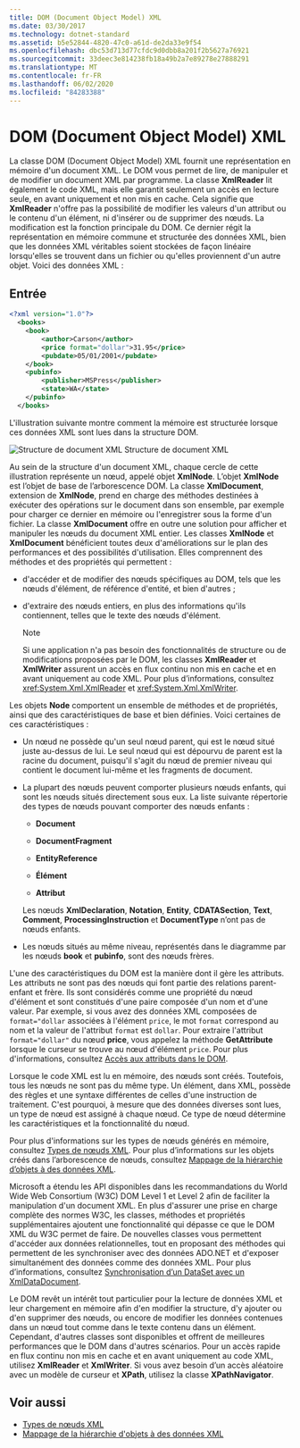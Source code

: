 ```yaml
---
title: DOM (Document Object Model) XML
ms.date: 03/30/2017
ms.technology: dotnet-standard
ms.assetid: b5e52844-4820-47c0-a61d-de2da33e9f54
ms.openlocfilehash: dbc53d713d77cfdc9d0dbb8a201f2b5627a76921
ms.sourcegitcommit: 33deec3e814238fb18a49b2a7e89278e27888291
ms.translationtype: MT
ms.contentlocale: fr-FR
ms.lasthandoff: 06/02/2020
ms.locfileid: "84283388"
---
```

# <a name="xml-document-object-model-dom"></a>DOM (Document Object Model) XML

La classe DOM (Document Object Model) XML fournit une représentation en mémoire d'un document XML. Le DOM vous permet de lire, de manipuler et de modifier un document XML par programme. La classe **XmlReader** lit également le code XML, mais elle garantit seulement un accès en lecture seule, en avant uniquement et non mis en cache. Cela signifie que **XmlReader** n'offre pas la possibilité de modifier les valeurs d'un attribut ou le contenu d'un élément, ni d'insérer ou de supprimer des nœuds. La modification est la fonction principale du DOM. Ce dernier régit la représentation en mémoire commune et structurée des données XML, bien que les données XML véritables soient stockées de façon linéaire lorsqu'elles se trouvent dans un fichier ou qu'elles proviennent d'un autre objet. Voici des données XML :

## <a name="input"></a>Entrée

```xml
<?xml version="1.0"?>
  <books>
    <book>
        <author>Carson</author>
        <price format="dollar">31.95</price>
        <pubdate>05/01/2001</pubdate>
    </book>
    <pubinfo>
        <publisher>MSPress</publisher>
        <state>WA</state>
    </pubinfo>
  </books>
```

L'illustration suivante montre comment la mémoire est structurée lorsque ces données XML sont lues dans la structure DOM.

![Structure de document XML](media/xml-to-domtree.gif "XML_To_DOMTree") Structure de document XML

Au sein de la structure d'un document XML, chaque cercle de cette illustration représente un nœud, appelé objet **XmlNode**. L’objet **XmlNode** est l’objet de base de l’arborescence DOM. La classe **XmlDocument**, extension de **XmlNode**, prend en charge des méthodes destinées à exécuter des opérations sur le document dans son ensemble, par exemple pour charger ce dernier en mémoire ou l'enregistrer sous la forme d'un fichier. La classe **XmlDocument** offre en outre une solution pour afficher et manipuler les nœuds du document XML entier. Les classes **XmlNode** et **XmlDocument** bénéficient toutes deux d'améliorations sur le plan des performances et des possibilités d'utilisation. Elles comprennent des méthodes et des propriétés qui permettent :

- d'accéder et de modifier des nœuds spécifiques au DOM, tels que les nœuds d'élément, de référence d'entité, et bien d'autres ;

- d'extraire des nœuds entiers, en plus des informations qu'ils contiennent, telles que le texte des nœuds d'élément.

  > [!NOTE]
  > Si une application n'a pas besoin des fonctionnalités de structure ou de modifications proposées par le DOM, les classes **XmlReader** et **XmlWriter** assurent un accès en flux continu non mis en cache et en avant uniquement au code XML. Pour plus d’informations, consultez <xref:System.Xml.XmlReader> et <xref:System.Xml.XmlWriter>.

Les objets **Node** comportent un ensemble de méthodes et de propriétés, ainsi que des caractéristiques de base et bien définies. Voici certaines de ces caractéristiques :

- Un nœud ne possède qu'un seul nœud parent, qui est le nœud situé juste au-dessus de lui. Le seul nœud qui est dépourvu de parent est la racine du document, puisqu'il s'agit du nœud de premier niveau qui contient le document lui-même et les fragments de document.

- La plupart des nœuds peuvent comporter plusieurs nœuds enfants, qui sont les nœuds situés directement sous eux. La liste suivante répertorie des types de nœuds pouvant comporter des nœuds enfants :

  - **Document**

  - **DocumentFragment**

  - **EntityReference**

  - **Élément**

  - **Attribut**

  Les nœuds **XmlDeclaration**, **Notation**, **Entity**, **CDATASection**, **Text**, **Comment**, **ProcessingInstruction** et **DocumentType** n’ont pas de nœuds enfants.

- Les nœuds situés au même niveau, représentés dans le diagramme par les nœuds **book** et **pubinfo**, sont des nœuds frères.

L'une des caractéristiques du DOM est la manière dont il gère les attributs. Les attributs ne sont pas des nœuds qui font partie des relations parent-enfant et frère. Ils sont considérés comme une propriété du nœud d'élément et sont constitués d'une paire composée d'un nom et d'une valeur. Par exemple, si vous avez des données XML composées de `format="dollar` associées à l'élément `price`, le mot `format` correspond au nom et la valeur de l'attribut `format` est `dollar`. Pour extraire l'attribut `format="dollar"` du nœud **price**, vous appelez la méthode **GetAttribute** lorsque le curseur se trouve au nœud d'élément `price`. Pour plus d'informations, consultez [Accès aux attributs dans le DOM](accessing-attributes-in-the-dom.md).

Lorsque le code XML est lu en mémoire, des nœuds sont créés. Toutefois, tous les nœuds ne sont pas du même type. Un élément, dans XML, possède des règles et une syntaxe différentes de celles d'une instruction de traitement. C'est pourquoi, à mesure que des données diverses sont lues, un type de nœud est assigné à chaque nœud. Ce type de nœud détermine les caractéristiques et la fonctionnalité du nœud.

Pour plus d'informations sur les types de nœuds générés en mémoire, consultez [Types de nœuds XML](types-of-xml-nodes.md). Pour plus d’informations sur les objets créés dans l’arborescence de nœuds, consultez [Mappage de la hiérarchie d’objets à des données XML](mapping-the-object-hierarchy-to-xml-data.md).

Microsoft a étendu les API disponibles dans les recommandations du World Wide Web Consortium (W3C) DOM Level 1 et Level 2 afin de faciliter la manipulation d'un document XML. En plus d'assurer une prise en charge complète des normes W3C, les classes, méthodes et propriétés supplémentaires ajoutent une fonctionnalité qui dépasse ce que le DOM XML du W3C permet de faire. De nouvelles classes vous permettent d'accéder aux données relationnelles, tout en proposant des méthodes qui permettent de les synchroniser avec des données ADO.NET et d'exposer simultanément des données comme des données XML. Pour plus d’informations, consultez [Synchronisation d’un DataSet avec un XmlDataDocument](../../../framework/data/adonet/dataset-datatable-dataview/dataset-and-xmldatadocument-synchronization.md).

Le DOM revêt un intérêt tout particulier pour la lecture de données XML et leur chargement en mémoire afin d'en modifier la structure, d'y ajouter ou d'en supprimer des nœuds, ou encore de modifier les données contenues dans un nœud tout comme dans le texte contenu dans un élément. Cependant, d'autres classes sont disponibles et offrent de meilleures performances que le DOM dans d'autres scénarios. Pour un accès rapide en flux continu non mis en cache et en avant uniquement au code XML, utilisez **XmlReader** et **XmlWriter**. Si vous avez besoin d’un accès aléatoire avec un modèle de curseur et **XPath**, utilisez la classe **XPathNavigator**.

## <a name="see-also"></a>Voir aussi

- [Types de nœuds XML](types-of-xml-nodes.md)
- [Mappage de la hiérarchie d'objets à des données XML](mapping-the-object-hierarchy-to-xml-data.md)
